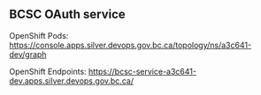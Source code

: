 ## BCSC OAuth service

OpenShift Pods:
https://console.apps.silver.devops.gov.bc.ca/topology/ns/a3c641-dev/graph

OpenShift Endpoints:
https://bcsc-service-a3c641-dev.apps.silver.devops.gov.bc.ca/


